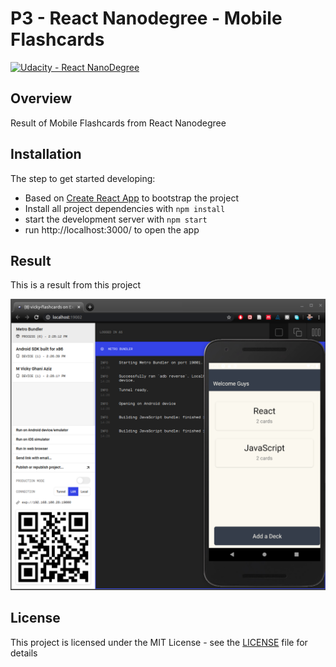 # **P3 - React Nanodegree - Mobile Flashcards** 
[![Udacity - React NanoDegree](https://github.com/vickyaziz/sdc_p1_lanelines/blob/master/test_images/shield-udacity.png)](https://www.udacity.com/school-of-programming)


Overview
---
Result of Mobile Flashcards from React Nanodegree


Installation
---

The step to get started developing:
* Based on [Create React App](https://github.com/facebookincubator/create-react-app) to bootstrap the project
* Install all project dependencies with ```npm install```
* start the development server with ```npm start```
* run http://localhost:3000/ to open the app


Result
---

[//]: # (Image References)
[pipe0]: ./result/screenshot.png "Mobile Flashcards"

This is a result from this project 

![alt text][pipe0]


## License
This project is licensed under the MIT License - see the [LICENSE](LICENSE) file for details
